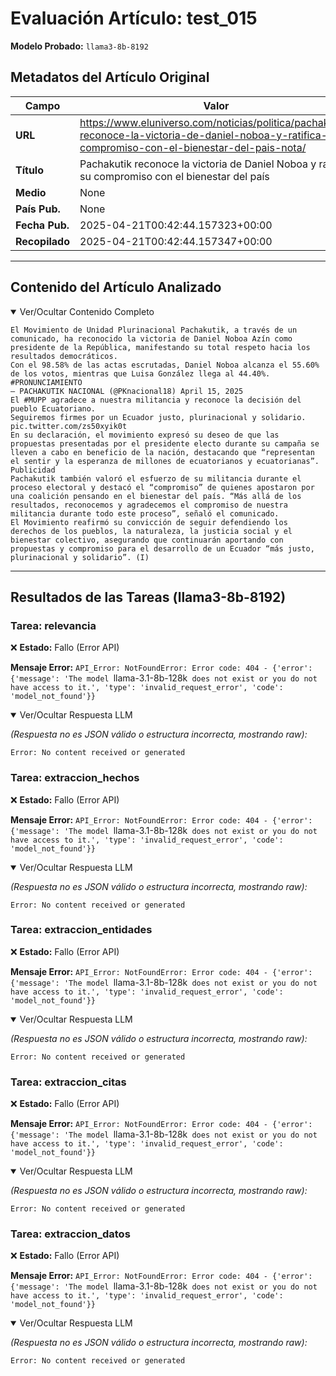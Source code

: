 # Evaluación Artículo: test_015
**Modelo Probado:** `llama3-8b-8192`

## Metadatos del Artículo Original

| Campo          | Valor                                      |
|----------------|--------------------------------------------|
| **URL**        | https://www.eluniverso.com/noticias/politica/pachakutik-reconoce-la-victoria-de-daniel-noboa-y-ratifica-su-compromiso-con-el-bienestar-del-pais-nota/           |
| **Título**     | Pachakutik reconoce la victoria de Daniel Noboa y ratifica su compromiso con el bienestar del país       |
| **Medio**      | None         |
| **País Pub.**  | None |
| **Fecha Pub.** | 2025-04-21T00:42:44.157323+00:00 |
| **Recopilado** | 2025-04-21T00:42:44.157347+00:00 |

---

## Contenido del Artículo Analizado

<details open>
<summary>Ver/Ocultar Contenido Completo</summary>

```text
El Movimiento de Unidad Plurinacional Pachakutik, a través de un comunicado, ha reconocido la victoria de Daniel Noboa Azín como presidente de la República, manifestando su total respeto hacia los resultados democráticos.
Con el 98.58% de las actas escrutadas, Daniel Noboa alcanza el 55.60% de los votos, mientras que Luisa González llega al 44.40%.
#PRONUNCIAMIENTO
— PACHAKUTIK NACIONAL (@PKnacional18) April 15, 2025
El #MUPP agradece a nuestra militancia y reconoce la decisión del pueblo Ecuatoriano.
Seguiremos firmes por un Ecuador justo, plurinacional y solidario. pic.twitter.com/zs50xyik0t
En su declaración, el movimiento expresó su deseo de que las propuestas presentadas por el presidente electo durante su campaña se lleven a cabo en beneficio de la nación, destacando que “representan el sentir y la esperanza de millones de ecuatorianos y ecuatorianas”.
Publicidad
Pachakutik también valoró el esfuerzo de su militancia durante el proceso electoral y destacó el “compromiso” de quienes apostaron por una coalición pensando en el bienestar del país. “Más allá de los resultados, reconocemos y agradecemos el compromiso de nuestra militancia durante todo este proceso”, señaló el comunicado.
El Movimiento reafirmó su convicción de seguir defendiendo los derechos de los pueblos, la naturaleza, la justicia social y el bienestar colectivo, asegurando que continuarán aportando con propuestas y compromiso para el desarrollo de un Ecuador “más justo, plurinacional y solidario”. (I)
```
</details>

---

## Resultados de las Tareas (llama3-8b-8192)

### Tarea: relevancia

❌ **Estado:** Fallo (Error API)

   **Mensaje Error:** `API_Error: NotFoundError: Error code: 404 - {'error': {'message': 'The model `llama-3.1-8b-128k` does not exist or you do not have access to it.', 'type': 'invalid_request_error', 'code': 'model_not_found'}}`


<details open>
<summary>Ver/Ocultar Respuesta LLM</summary>

_(Respuesta no es JSON válido o estructura incorrecta, mostrando raw):_
```
Error: No content received or generated
```
</details>


### Tarea: extraccion_hechos

❌ **Estado:** Fallo (Error API)

   **Mensaje Error:** `API_Error: NotFoundError: Error code: 404 - {'error': {'message': 'The model `llama-3.1-8b-128k` does not exist or you do not have access to it.', 'type': 'invalid_request_error', 'code': 'model_not_found'}}`


<details open>
<summary>Ver/Ocultar Respuesta LLM</summary>

_(Respuesta no es JSON válido o estructura incorrecta, mostrando raw):_
```
Error: No content received or generated
```
</details>


### Tarea: extraccion_entidades

❌ **Estado:** Fallo (Error API)

   **Mensaje Error:** `API_Error: NotFoundError: Error code: 404 - {'error': {'message': 'The model `llama-3.1-8b-128k` does not exist or you do not have access to it.', 'type': 'invalid_request_error', 'code': 'model_not_found'}}`


<details open>
<summary>Ver/Ocultar Respuesta LLM</summary>

_(Respuesta no es JSON válido o estructura incorrecta, mostrando raw):_
```
Error: No content received or generated
```
</details>


### Tarea: extraccion_citas

❌ **Estado:** Fallo (Error API)

   **Mensaje Error:** `API_Error: NotFoundError: Error code: 404 - {'error': {'message': 'The model `llama-3.1-8b-128k` does not exist or you do not have access to it.', 'type': 'invalid_request_error', 'code': 'model_not_found'}}`


<details open>
<summary>Ver/Ocultar Respuesta LLM</summary>

_(Respuesta no es JSON válido o estructura incorrecta, mostrando raw):_
```
Error: No content received or generated
```
</details>


### Tarea: extraccion_datos

❌ **Estado:** Fallo (Error API)

   **Mensaje Error:** `API_Error: NotFoundError: Error code: 404 - {'error': {'message': 'The model `llama-3.1-8b-128k` does not exist or you do not have access to it.', 'type': 'invalid_request_error', 'code': 'model_not_found'}}`


<details open>
<summary>Ver/Ocultar Respuesta LLM</summary>

_(Respuesta no es JSON válido o estructura incorrecta, mostrando raw):_
```
Error: No content received or generated
```
</details>
